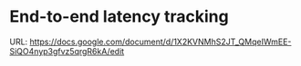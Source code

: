 # End-to-end latency tracking

URL: https://docs.google.com/document/d/1X2KVNMhS2JT_QMqeIWmEE-SiQO4nyp3gfvz5qrgR6kA/edit
